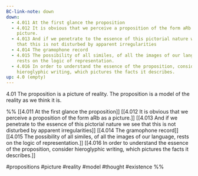 ```yaml
---
BC-link-note: down
down:
  - 4.011 At the first glance the proposition
  - 4.012 It is obvious that we perceive a proposition of the form aRb as a
    picture.
  - 4.013 And if we penetrate to the essence of this pictorial nature we see
    that this is not disturbed by apparent irregularities
  - 4.014 The gramophone record
  - 4.015 The possibility of all similes, of all the images of our language,
    rests on the logic of representation.
  - 4.016 In order to understand the essence of the proposition, consider
    hieroglyphic writing, which pictures the facts it describes.
up: 4.0 (empty)
---
```

4.01 The proposition is a picture of reality.
The proposition is a model of the reality as we think it is.

%%
[[4.011 At the first glance the proposition]]
[[4.012 It is obvious that we perceive a proposition of the form aRb as a picture.]]
[[4.013 And if we penetrate to the essence of this pictorial nature we see that this is not disturbed by apparent irregularities]]
[[4.014 The gramophone record]]
[[4.015 The possibility of all similes, of all the images of our language, rests on the logic of representation.]]
[[4.016 In order to understand the essence of the proposition, consider hieroglyphic writing, which pictures the facts it describes.]]

#propositions #picture #reality #model #thought #existence %%
